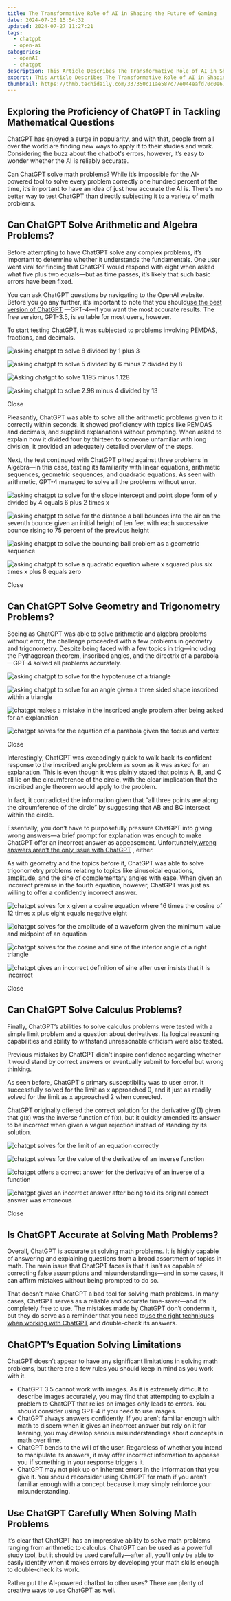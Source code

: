 ```yaml
---
title: The Transformative Role of AI in Shaping the Future of Gaming
date: 2024-07-26 15:54:32
updated: 2024-07-27 11:27:21
tags:
  - chatgpt
  - open-ai
categories:
  - openAI
  - chatgpt
description: This Article Describes The Transformative Role of AI in Shaping the Future of Gaming
excerpt: This Article Describes The Transformative Role of AI in Shaping the Future of Gaming
thumbnail: https://thmb.techidaily.com/337350c11ae587c77e044eafd70c0e67c4637d755652a56d2cc4cf20f4740048.png
---
```


## Exploring the Proficiency of ChatGPT in Tackling Mathematical Questions

 ChatGPT has enjoyed a surge in popularity, and with that, people from all over the world are finding new ways to apply it to their studies and work. Considering the buzz about the chatbot's errors, however, it’s easy to wonder whether the AI is reliably accurate.

 Can ChatGPT solve math problems? While it’s impossible for the AI-powered tool to solve every problem correctly one hundred percent of the time, it’s important to have an idea of just how accurate the AI is. There's no better way to test ChatGPT than directly subjecting it to a variety of math problems.

## Can ChatGPT Solve Arithmetic and Algebra Problems?

 Before attempting to have ChatGPT solve any complex problems, it’s important to determine whether it understands the fundamentals. One user went viral for finding that ChatGPT would respond with eight when asked what five plus two equals—but as time passes, it’s likely that such basic errors have been fixed.

 You can ask ChatGPT questions by navigating to the OpenAI website. Before you go any further, it’s important to note that you should[use the best version of ChatGPT](https://www.makeuseof.com/which-version-of-chatgpt-should-you-use/) —GPT-4—if you want the most accurate results. The free version, GPT-3.5, is suitable for most users, however.

 To start testing ChatGPT, it was subjected to problems involving PEMDAS, fractions, and decimals.

![asking chatgpt to solve 8 divided by 1 plus 3](https://static1.makeuseofimages.com/wordpress/wp-content/uploads/2023/07/arithmetic-1.jpg)

![asking chatgpt to solve 5 divided by 6 minus 2 divided by 8](https://static1.makeuseofimages.com/wordpress/wp-content/uploads/2023/07/arithmetic-2.jpg)

![Asking chatgpt to solve 1.195 minus 1.128](https://static1.makeuseofimages.com/wordpress/wp-content/uploads/2023/07/arithmetic-3.jpg)

![asking chatgpt to solve 2.98 minus 4 divided by 13](https://static1.makeuseofimages.com/wordpress/wp-content/uploads/2023/07/arithmetic-4-1.jpg)

Close

 Pleasantly, ChatGPT was able to solve all the arithmetic problems given to it correctly within seconds. It showed proficiency with topics like PEMDAS and decimals, and supplied explanations without prompting. When asked to explain how it divided four by thirteen to someone unfamiliar with long division, it provided an adequately detailed overview of the steps.

 Next, the test continued with ChatGPT pitted against three problems in Algebra—in this case, testing its familiarity with linear equations, arithmetic sequences, geometric sequences, and quadratic equations. As seen with arithmetic, GPT-4 managed to solve all the problems without error.

![asking chatgpt to solve for the slope intercept and point slope form of y divided by 4 equals 6 plus 2 times x](https://static1.makeuseofimages.com/wordpress/wp-content/uploads/2023/07/algebra-1.jpg)

![asking chatgpt to solve for the distance a ball bounces into the air on the seventh bounce given an initial height of ten feet with each successive bounce rising to 75 percent of the previous height](https://static1.makeuseofimages.com/wordpress/wp-content/uploads/2023/07/algebra-2.jpg)

![asking chatgpt to solve the bouncing ball problem as a geometric sequence](https://static1.makeuseofimages.com/wordpress/wp-content/uploads/2023/07/algebra-3.jpg)

![asking chatgpt to solve a quadratic equation where x squared plus six times x plus 8 equals zero](https://static1.makeuseofimages.com/wordpress/wp-content/uploads/2023/07/algebra-4.jpg)

Close

## Can ChatGPT Solve Geometry and Trigonometry Problems?

 Seeing as ChatGPT was able to solve arithmetic and algebra problems without error, the challenge proceeded with a few problems in geometry and trigonometry. Despite being faced with a few topics in trig—including the Pythagorean theorem, inscribed angles, and the directrix of a parabola—GPT-4 solved all problems accurately.

![asking chatgpt to solve for the hypotenuse of a triangle](https://static1.makeuseofimages.com/wordpress/wp-content/uploads/2023/07/geometry-1.jpg)

![asking chatgpt to solve for an angle given a three sided shape inscribed within a triangle](https://static1.makeuseofimages.com/wordpress/wp-content/uploads/2023/07/geometry-2.jpg)

![chatgpt makes a mistake in the inscribed angle problem after being asked for an explanation](https://static1.makeuseofimages.com/wordpress/wp-content/uploads/2023/07/geometry-3.jpg)

![chatgpt solves for the equation of a parabola given the focus and vertex](https://static1.makeuseofimages.com/wordpress/wp-content/uploads/2023/07/geometry-4.jpg)

Close

 Interestingly, ChatGPT was exceedingly quick to walk back its confident response to the inscribed angle problem as soon as it was asked for an explanation. This is even though it was plainly stated that points A, B, and C all lie on the circumference of the circle, with the clear implication that the inscribed angle theorem would apply to the problem.

 In fact, it contradicted the information given that “all three points are along the circumference of the circle” by suggesting that AB and BC intersect within the circle.

 Essentially, you don’t have to purposefully pressure ChatGPT into giving wrong answers—a brief prompt for explanation was enough to make ChatGPT offer an incorrect answer as appeasement. Unfortunately,[wrong answers aren't the only issue with ChatGPT](https://www.makeuseof.com/openai-chatgpt-biggest-probelms/) , either.

 As with geometry and the topics before it, ChatGPT was able to solve trigonometry problems relating to topics like sinusoidal equations, amplitude, and the sine of complementary angles with ease. When given an incorrect premise in the fourth equation, however, ChatGPT was just as willing to offer a confidently incorrect answer.

![chatgpt solves for x given a cosine equation where 16 times the cosine of 12 times x plus eight equals negative eight](https://static1.makeuseofimages.com/wordpress/wp-content/uploads/2023/07/trig-1.jpg)

![chatgpt solves for the amplitude of a waveform given the minimum value and midpoint of an equation](https://static1.makeuseofimages.com/wordpress/wp-content/uploads/2023/07/trig-2.jpg)

![chatgpt solves for the cosine and sine of the interior angle of a right triangle](https://static1.makeuseofimages.com/wordpress/wp-content/uploads/2023/07/trig-3.jpg)

![chatgpt gives an incorrect definition of sine after user insists that it is incorrect](https://static1.makeuseofimages.com/wordpress/wp-content/uploads/2023/07/trig-4.jpg)

Close

## Can ChatGPT Solve Calculus Problems?

 Finally, ChatGPT’s abilities to solve calculus problems were tested with a simple limit problem and a question about derivatives. Its logical reasoning capabilities and ability to withstand unreasonable criticism were also tested.

 Previous mistakes by ChatGPT didn't inspire confidence regarding whether it would stand by correct answers or eventually submit to forceful but wrong thinking.

 As seen before, ChatGPT's primary susceptibility was to user error. It successfully solved for the limit as x approached 0, and it just as readily solved for the limit as x approached 2 when corrected.

 ChatGPT originally offered the correct solution for the derivative g'(1) given that g(x) was the inverse function of f(x), but it quickly amended its answer to be incorrect when given a vague rejection instead of standing by its solution.

![chatgpt solves for the limit of an equation correctly](https://static1.makeuseofimages.com/wordpress/wp-content/uploads/2023/07/calc-1.jpg)

![chatgpt solves for the value of the derivative of an inverse function](https://static1.makeuseofimages.com/wordpress/wp-content/uploads/2023/07/calc-2.jpg)

![chatgpt offers a correct answer for the derivative of an inverse of a function](https://static1.makeuseofimages.com/wordpress/wp-content/uploads/2023/07/calc-3.jpg)

![chatgpt gives an incorrect answer after being told its original correct answer was erroneous](https://static1.makeuseofimages.com/wordpress/wp-content/uploads/2023/07/calc-4.jpg)

Close

## Is ChatGPT Accurate at Solving Math Problems?

 Overall, ChatGPT is accurate at solving math problems. It is highly capable of answering and explaining questions from a broad assortment of topics in math. The main issue that ChatGPT faces is that it isn’t as capable of correcting false assumptions and misunderstandings—and in some cases, it can affirm mistakes without being prompted to do so.

 That doesn’t make ChatGPT a bad tool for solving math problems. In many cases, ChatGPT serves as a reliable and accurate time-saver—and it’s completely free to use. The mistakes made by ChatGPT don’t condemn it, but they do serve as a reminder that you need to[use the right techniques when working with ChatGPT](https://www.makeuseof.com/how-to-get-best-results-from-chatgpt/) and double-check its answers.

## ChatGPT’s Equation Solving Limitations

 ChatGPT doesn’t appear to have any significant limitations in solving math problems, but there are a few rules you should keep in mind as you work with it.

* ChatGPT 3.5 cannot work with images. As it is extremely difficult to describe images accurately, you may find that attempting to explain a problem to ChatGPT that relies on images only leads to errors. You should consider using GPT-4 if you need to use images.
* ChatGPT always answers confidently. If you aren’t familiar enough with math to discern when it gives an incorrect answer but rely on it for learning, you may develop serious misunderstandings about concepts in math over time.
* ChatGPT bends to the will of the user. Regardless of whether you intend to manipulate its answers, it may offer incorrect information to appease you if something in your response triggers it.
* ChatGPT may not pick up on inherent errors in the information that you give it. You should reconsider using ChatGPT for math if you aren’t familiar enough with a concept because it may simply reinforce your misunderstanding.

## Use ChatGPT Carefully When Solving Math Problems

 It’s clear that ChatGPT has an impressive ability to solve math problems ranging from arithmetic to calculus. ChatGPT can be used as a powerful study tool, but it should be used carefully—after all, you’ll only be able to easily identify when it makes errors by developing your math skills enough to double-check its work.

 Rather put the AI-powered chatbot to other uses? There are plenty of creative ways to use ChatGPT as well.


<ins class="adsbygoogle"
     style="display:block"
     data-ad-format="autorelaxed"
     data-ad-client="ca-pub-7571918770474297"
     data-ad-slot="1223367746"></ins>



<ins class="adsbygoogle"
     style="display:block"
     data-ad-client="ca-pub-7571918770474297"
     data-ad-slot="8358498916"
     data-ad-format="auto"
     data-full-width-responsive="true"></ins>
